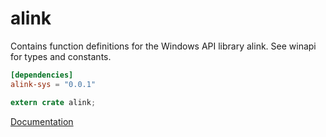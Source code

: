 # alink #
Contains function definitions for the Windows API library alink. See winapi for types and constants.

```toml
[dependencies]
alink-sys = "0.0.1"
```

```rust
extern crate alink;
```

[Documentation](https://retep998.github.io/doc/winapi/alink/)
